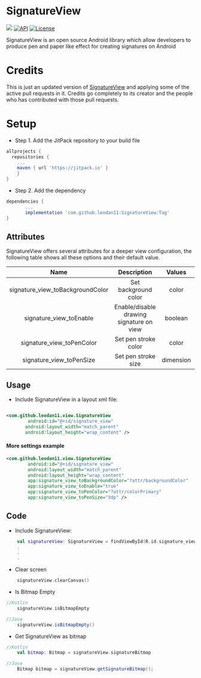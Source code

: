 # SignatureView

[![](https://jitpack.io/v/leodan11/SignatureView.svg)](https://jitpack.io/#leodan11/SignatureView)
[![API](https://img.shields.io/badge/API-21%2B-brightgreen.svg?style=flat)](https://android-arsenal.com/api?level=21)
[![License](https://img.shields.io/badge/License-Apache%202.0-blue.svg)](https://opensource.org/licenses/Apache-2.0)

SignatureView is an open source Android library which allow developers to produce pen and paper like effect for creating signatures on Android

# Credits

This is just an updated version of [SignatureView](https://github.com/zahid-ali-shah/SignatureView) and applying some of the active pull requests in it. 
Credits go completely to its creator and the people who has contributed with those pull requests.

# Setup

* Step 1. Add the JitPack repository to your build file

```gradle
allprojects {
  repositories {
    ...
    maven { url 'https://jitpack.io' }
    }
}
```

* Step 2. Add the dependency

```gradle
dependencies {
       ...
       implementation 'com.github.leodan11:SignatureView:Tag'
}
```

## Attributes

SignatureView offers several attributes for a deeper view configuration, the following table shows all these options and their default value.

|           Name          |                                                             Description                                                             |        Values        |   Default  |
|:-----------------------:|:-----------------------------------------------------------------------------------------------------------------------------------:|:--------------------:|:----------:|
| signature_view_toBackgroundColor                  | Set background color       | color               | Color.WHITE |
| signature_view_toEnable                  | Enable/disable drawing signature on view                                                                                                                  | boolean                | true          |
| signature_view_toPenColor            | Set pen stroke color                            | color                   | Color.BLACK       |
| signature_view_toPenSize           | Set pen stroke size                                          | dimension                | 3dp    |


## Usage

* Include SignatureView in a layout xml file:

~~~xml                                            

<com.github.leodan11.view.SignatureView
        android:id="@+id/signature_view"
       android:layout_width="match_parent"
       android:layout_height="wrap_content" />

~~~

#### More settings example

~~~xml
<com.github.leodan11.view.SignatureView
        android:id="@+id/signature_view"
        android:layout_width="match_parent"
        android:layout_height="wrap_content"
        app:signature_view_toBackgroundColor="?attr/backgroundColor"
        app:signature_view_toEnable="true"
        app:signature_view_toPenColor="?attr/colorPrimary"
        app:signature_view_toPenSize="3dp" />
~~~

## Code

* Include SignatureView:

```kotlin
    val signatureView: SignatureView = findViewById(R.id.signature_view);
    .
    .
    .
 ```


* Clear screen

```kotlin
    signatureView.clearCanvas()
```

* Is Bitmap Empty

```kotlin
//Kotlin
    signatureView.isBitmapEmpty
```

```java
//Java
    signatureView.isBitmapEmpty()
```

* Get SignatureView as bitmap

```kotlin
//Kotlin
    val bitmap: Bitmap = signatureView.signatureBitmap
```

```java
//Java
    Bitmap bitmap = signatureView.getSignatureBitmap();
```

